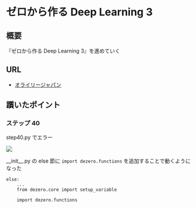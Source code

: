 # ゼロから作る Deep Learning 3

## 概要

『ゼロから作る Deep Learning 3』を進めていく

## URL

- [オライリージャパン](https://www.oreilly.co.jp/books/9784873119069/)

## 躓いたポイント

### ステップ 40

step40.py でエラー

![](https://user-images.githubusercontent.com/61448492/91954804-46830100-ed3d-11ea-8e21-66731b012f97.jpg)

\_\_init\_\_.py の else 節に ```import dezero.functions``` を追加することで動くようになった

```
else:
    ...
    from dezero.core import setup_variable

    import dezero.functions
```
